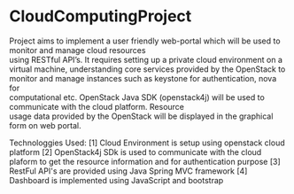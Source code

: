 # CloudComputingProject
Project aims to implement a user friendly web-portal which will be used to monitor and manage cloud resources  
using RESTful API’s. It requires setting up a private cloud environment on a virtual machine, understanding core 
services provided by the OpenStack to monitor and manage instances such as keystone for authentication, nova for  
computational etc. OpenStack Java SDK (openstack4j) will be used to communicate with the cloud platform. Resource  
usage data provided by the OpenStack will be displayed in the graphical form on web portal.

Technologgies Used:
[1] Cloud Environment is setup using openstack cloud platform
[2] OpenStack4j SDk is used to communicate with the cloud plaform to get the resource information and for authentication purpose
[3] RestFul API's are provided using Java Spring MVC framework
[4] Dashboard is implemented using JavaScript and bootstrap

